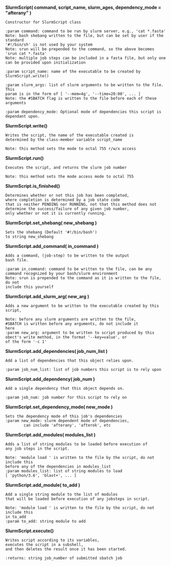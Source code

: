 **SlurmScript( command, script_name, slurm_ages, dependency_mode = "afterany" )**
```
Constructor for SlurmScript class

:param command: command to be run by slurm server, e.g., 'cat *.fasta'
Note: bash shebang written to the file, but can be set by user if the standard
'#!/bin/sh' is not used by your system
Note: srun will be prepended to the command, so the above becomes 'srun cat *.fasta'
Note: multiple job steps can be included in a fasta file, but only one can be provided upon initialization

:param script_name: name of the executable to be created by SlurmScript.write()

:param slurm_args: list of slurm arguments to be written to the file. This
param is in the form of [ '--mem=4g', '--time=20:00', ... ]
Note: the #SBATCH flag is written to the file before each of these arguments

:param dependency_mode: Optional mode of dependencies this script is dependant upon.
```
**SlurmScript.write()**
```
Writes the script, the name of the executable created is 
determined by the class-member variable script_name

Note: this method sets the mode to octal 755 r/w/x access
```
**SlurmScript.run()**
```
Executes the script, and returns the slurm job number

Note: this method sets the mode access mode to octal 755 
```
**SlurmScript.is_finished()**
```
Determines whether or not this job has been completed,
where completion is determined by a job state code 
that is neither PENDING nor RUNNING, not that this method does not
determine the success/failure of any given job number, 
only whether or not it is currently running.
```
**SlurmScript.set_shebang( new_shebang )**
```
Sets the shebang (Default '#!/bin/bash')
to string new_shebang
```
**SlurmScript.add_command( in_command )**

```
Adds a command, (job-step) to be written to the output
bash file.

:param in_command: command to be written to the file, can be any
command recognized by your bash/slurm environment
Note: srun is prepended to the command as it is written to the file, do not
include this yourself
```
**SlurmScript.add_slurm_arg( new_arg )**
```
Adds a new argument to be written to the executable created by this script,

Note: before any slurm arguments are written to the file,
#SBATCH is written before any arguments, do not include it
here
:param new_arg: argument to be written to script produced by this
obect's write method, in the format '--key=value', or 
of the form '-c 1'
```
**SlurmScript.add_dependencies( job_num_list )**
```     
Add a list of dependencies that this object relies upon.

:param job_num_list: list of job numbers this script is to rely upon
```
**SlurmScript.add_dependency( job_num )**
```     
Add a single dependency that this object depends on.

:param job_num: job number for this script to rely on
```
**SlurmScript.set_dependency_mode( new_mode )**
```     
Sets the dependency mode of this job's dependencies
:param new_mode: slurm dependent mode of dependencies,
		can include 'afterany', 'afterok', etc
```
**SlurmScript.add_modules( modules_list )**
``` 
Adds a list of string modules to be loaded before execution of
any job steps in the script. 

Note: 'module load ' is written to the file by the script, do not include this
before any of the dependencies in modules_list
:param modules_list: list of string modules to load
[ 'python/3.6', 'blast+', ... ]
```
**SlurmScript.add_module( to_add )**
```     
Add a single string module to the list of modules 
that will be loaded before execution of any jobsteps in script.

Note: 'module load ' is written to the file by the script, do not include this
in to_add 
:param to_add: string module to add
```
**SlurmScript.execute()**
``` 
Writes script according to its variables, 
executes the script in a subshell,
and then deletes the result once it has been started.

:returns: string job_number of submitted sbatch job
```

